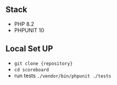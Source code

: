 
## Stack

- PHP 8.2
- PHPUNIT 10

## Local Set UP

- `git clone {repository}`
- `cd scoreboard`
- run tests `./vendor/bin/phpunit ./tests`
